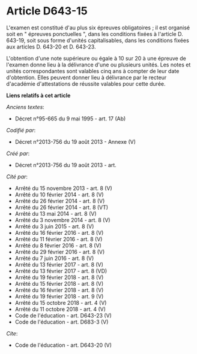 # Article D643-15

L'examen est constitué d'au plus six épreuves obligatoires ; il est organisé soit en " épreuves ponctuelles ", dans les
conditions fixées à l'article D. 643-19, soit sous forme d'unités capitalisables, dans les conditions fixées aux articles D.
643-20 et D. 643-23. 

L'obtention d'une note supérieure ou égale à 10 sur 20 à une épreuve de l'examen donne lieu à la délivrance d'une ou
plusieurs unités. Les notes et unités correspondantes sont valables cinq ans à compter de leur date d'obtention. Elles
peuvent donner lieu à délivrance par le recteur d'académie d'attestations de réussite valables pour cette durée.

**Liens relatifs à cet article**

_Anciens textes_:

  - Décret n°95-665 du 9 mai 1995 - art. 17 (Ab)

_Codifié par_:

  - Décret n°2013-756 du 19 août 2013 -  Annexe (V)

_Créé par_:

  - Décret n°2013-756 du 19 août 2013 - art.

_Cité par_:

  - Arrêté du 15 novembre 2013 - art. 8 (V)
  - Arrêté du 10 février 2014 - art. 8 (V)
  - Arrêté du 26 février 2014 - art. 8 (V)
  - Arrêté du 26 février 2014 - art. 8 (VT)
  - Arrêté du 13 mai 2014 - art. 8 (V)
  - Arrêté du 3 novembre 2014 - art. 8 (V)
  - Arrêté du 3 juin 2015 - art. 8 (V)
  - Arrêté du 16 février 2016 - art. 8 (V)
  - Arrêté du 11 février 2016 - art. 8 (V)
  - Arrêté du 8 février 2016 - art. 8 (V)
  - Arrêté du 29 février 2016 - art. 8 (V)
  - Arrêté du 7 juin 2016 - art. 8 (V)
  - Arrêté du 13 février 2017 - art. 8 (V)
  - Arrêté du 13 février 2017 - art. 8 (VD)
  - Arrêté du 19 février 2018 - art. 8 (V)
  - Arrêté du 15 février 2018 - art. 8 (V)
  - Arrêté du 16 février 2018 - art. 8 (V)
  - Arrêté du 19 février 2018 - art. 9 (V)
  - Arrêté du 15 octobre 2018 - art. 4 (V)
  - Arrêté du 11 octobre 2018 - art. 4 (V)
  - Code de l'éducation - art. D643-23 (V)
  - Code de l'éducation - art. D683-3 (V)

_Cite_:

  - Code de l'éducation - art. D643-20 (V)
